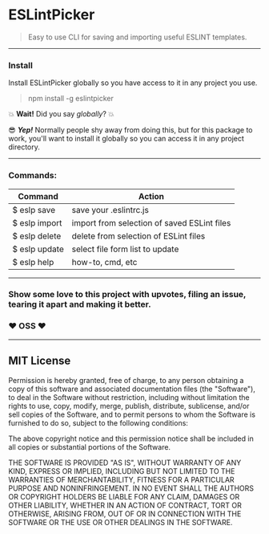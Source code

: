 # ESLintPicker

> Easy to use CLI for saving and importing useful ESLINT templates.

---

### Install

Install ESLintPicker globally so you have access to it in any project you use.

> npm install -g eslintpicker

:collision: **Wait!** Did you say _globally_? :collision:

:sunglasses: **_Yep!_** Normally people shy away from doing this, but for this package to work, you'll want to install it globally so you can access it in any project directory.

---

### Commands:

| Command        | Action                                      |
| -------------- | ------------------------------------------- |
| \$ eslp save   | save your .eslintrc.js                      |
| \$ eslp import | import from selection of saved ESLint files |
| \$ eslp delete | delete from selection of ESLint files       |
| \$ eslp update | select file form list to update             |
| \$ eslp help   | how-to, cmd, etc                            |

---

### Show some love to this project with upvotes, filing an issue, tearing it apart and making it better.

### :heart: OSS :heart:

---

## MIT License

Permission is hereby granted, free of charge, to any person obtaining a copy of this software and associated documentation files (the "Software"), to deal in the Software without restriction, including without limitation the rights to use, copy, modify, merge, publish, distribute, sublicense, and/or sell copies of the Software, and to permit persons to whom the Software is furnished to do so, subject to the following conditions:

The above copyright notice and this permission notice shall be included in all copies or substantial portions of the Software.

THE SOFTWARE IS PROVIDED "AS IS", WITHOUT WARRANTY OF ANY KIND, EXPRESS OR IMPLIED, INCLUDING BUT NOT LIMITED TO THE WARRANTIES OF MERCHANTABILITY, FITNESS FOR A PARTICULAR PURPOSE AND NONINFRINGEMENT. IN NO EVENT SHALL THE AUTHORS OR COPYRIGHT HOLDERS BE LIABLE FOR ANY CLAIM, DAMAGES OR OTHER LIABILITY, WHETHER IN AN ACTION OF CONTRACT, TORT OR OTHERWISE, ARISING FROM, OUT OF OR IN CONNECTION WITH THE SOFTWARE OR THE USE OR OTHER DEALINGS IN THE SOFTWARE.
